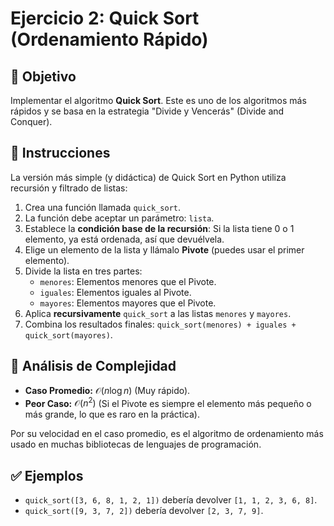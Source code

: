 # Ejercicio 2: Quick Sort (Ordenamiento Rápido)

## 🎯 Objetivo
Implementar el algoritmo **Quick Sort**. Este es uno de los algoritmos más rápidos y se basa en la estrategia "Divide y Vencerás" (Divide and Conquer).

## 📝 Instrucciones
La versión más simple (y didáctica) de Quick Sort en Python utiliza recursión y filtrado de listas:

1.  Crea una función llamada `quick_sort`.
2.  La función debe aceptar un parámetro: `lista`.
3.  Establece la **condición base de la recursión**: Si la lista tiene 0 o 1 elemento, ya está ordenada, así que devuélvela.
4.  Elige un elemento de la lista y llámalo **Pivote** (puedes usar el primer elemento).
5.  Divide la lista en tres partes:
    * `menores`: Elementos menores que el Pivote.
    * `iguales`: Elementos iguales al Pivote.
    * `mayores`: Elementos mayores que el Pivote.
6.  Aplica **recursivamente** `quick_sort` a las listas `menores` y `mayores`.
7.  Combina los resultados finales: `quick_sort(menores) + iguales + quick_sort(mayores)`.

## 🧐 Análisis de Complejidad
* **Caso Promedio:** $\mathcal{O}(n \log n)$ (Muy rápido).
* **Peor Caso:** $\mathcal{O}(n^2)$ (Si el Pivote es siempre el elemento más pequeño o más grande, lo que es raro en la práctica).

Por su velocidad en el caso promedio, es el algoritmo de ordenamiento más usado en muchas bibliotecas de lenguajes de programación.

## ✅ Ejemplos
- `quick_sort([3, 6, 8, 1, 2, 1])` debería devolver `[1, 1, 2, 3, 6, 8]`.
- `quick_sort([9, 3, 7, 2])` debería devolver `[2, 3, 7, 9]`.